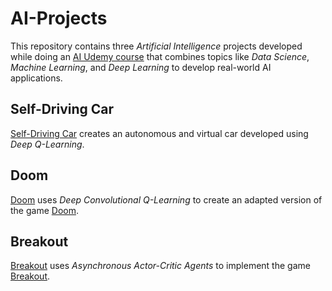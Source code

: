 # AI-Projects

This repository contains three *Artificial Intelligence* projects developed while doing an [AI Udemy course](https://www.udemy.com/course/artificial-intelligence-az/) that combines topics like *Data Science*, *Machine Learning*, and *Deep Learning* to develop real-world AI applications.

## Self-Driving Car

[Self-Driving Car](https://github.com/saracouto1318/AI-Projects/tree/master/Self%20Driving%20Car) creates an autonomous and virtual car developed using *Deep Q-Learning*.

## Doom

[Doom](https://github.com/saracouto1318/AI-Projects/tree/master/Doom) uses *Deep Convolutional Q-Learning* to create an adapted version of the game [Doom](https://store.steampowered.com/agecheck/app/379720/).

## Breakout

[Breakout](https://github.com/saracouto1318/AI-Projects/tree/master/Breakout) uses *Asynchronous Actor-Critic Agents* to implement the game [Breakout](https://elgoog.im/breakout/).
